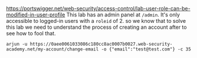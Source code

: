 https://portswigger.net/web-security/access-control/lab-user-role-can-be-modified-in-user-profile
This lab has an admin panel at `/admin`. It's only accessible to logged-in users with a `roleid` of 2. so we know that to solve this lab we need to understand the process of creating an account after to see how to fool that.
```
arjun -u https://0aee0061033086c180cc8ac0007b0027.web-security-academy.net/my-account/change-email -o {"email":"test@test.com"} -c 35
```

